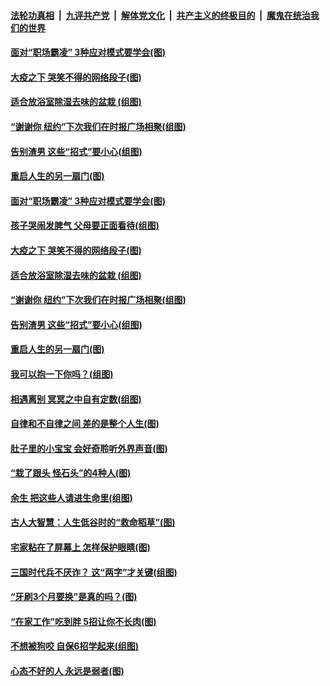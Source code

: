 ####  [法轮功真相](../../../../basic/blob/master/README.md?t=05042031) &nbsp;|&nbsp; [九评共产党](../../../../9ping.md/blob/master/README.md?t=05042031) &nbsp;|&nbsp; [解体党文化](../../../../jtdwh.md/blob/master/README.md?t=05042031)  &nbsp;|&nbsp; [共产主义的终极目的](../../../../gczydzjmd.md/blob/master/README.md?t=05042031) &nbsp;|&nbsp; [魔鬼在统治我们的世界](../../../../mgztzwmdsj.md/blob/master/README.md?t=05042031) 

#### [面对“职场霸凌” 3种应对模式要学会(图)](../pages/p8/930802.md?t=05042031) 

#### [大疫之下 哭笑不得的网络段子(图)](../pages/p8/931989.md?t=05042031) 

#### [适合放浴室除湿去味的盆栽 (组图)](../pages/p8/931888.md?t=05042031) 

#### [“谢谢你 纽约”下次我们在时报广场相聚(组图)](../pages/p8/931469.md?t=05042031) 

#### [告别渣男 这些“招式”要小心(组图)](../pages/p8/930798.md?t=05042031) 

#### [重启人生的另一扇门(图)](../pages/p8/931472.md?t=05042031) 

#### [面对“职场霸凌” 3种应对模式要学会(图)](../pages/p8/930802.md?t=05042031) 

#### [孩子哭闹发脾气 父母要正面看待(组图)](../pages/p8/931995.md?t=05042031) 

#### [大疫之下 哭笑不得的网络段子(图)](../pages/p8/931989.md?t=05042031) 

#### [适合放浴室除湿去味的盆栽 (组图)](../pages/p8/931888.md?t=05042031) 

#### [“谢谢你 纽约”下次我们在时报广场相聚(组图)](../pages/p8/931469.md?t=05042031) 

#### [告别渣男 这些“招式”要小心(组图)](../pages/p8/930798.md?t=05042031) 

#### [重启人生的另一扇门(图)](../pages/p8/931472.md?t=05042031) 

#### [我可以抱一下你吗？(组图)](../pages/p8/931928.md?t=05042031) 

#### [相遇离别 冥冥之中自有定数(组图)](../pages/p8/930565.md?t=05042031) 

#### [自律和不自律之间 差的是整个人生(图)](../pages/p8/931478.md?t=05042031) 

#### [肚子里的小宝宝 会好奇聆听外界声音(图)](../pages/p8/931819.md?t=05042031) 

#### [“栽了跟头 怪石头”的4种人(图)](../pages/p8/931187.md?t=05042031) 

#### [余生 把这些人请进生命里(组图)](../pages/p8/931498.md?t=05042031) 

#### [古人大智慧：人生低谷时的“救命稻草”(图)](../pages/p8/931816.md?t=05042031) 

#### [宅家粘在了屏幕上 怎样保护眼睛(图)](../pages/p8/931835.md?t=05042031) 

#### [三国时代兵不厌诈？ 这“两字”才关键(组图)](../pages/p8/931572.md?t=05042031) 

#### [“牙刷3个月要换”是真的吗？(图)](../pages/p8/931585.md?t=05042031) 

#### [“在家工作”吃到胖 5招让你不长肉(图)](../pages/p8/931736.md?t=05042031) 

#### [不想被狗咬 自保6招学起来(组图)](../pages/p8/931088.md?t=05042031) 

#### [心态不好的人 永远是弱者(图)](../pages/p8/931482.md?t=05042031) 

